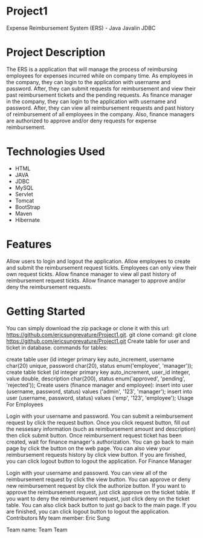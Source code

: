 # Project1
Expense Reimbursement System (ERS) - Java Javalin JDBC

# Project Description
The ERS is a application that will manage the process of reimbursing employees for expenses incurred while on company time. As employees in the company, they can login to the application with username and password. After, they can submit requests for reimbursement and view their past reimbursement tickets and the pending requests. As finance manager in the company, they can login to the application with username and password. After, they can view all reimbursement requests and past history of reimbursement of all employees in the company. Also, finance managers are authorized to approve and/or deny requests for expense reimbursement.

# Technologies Used
* HTML
* JAVA
* JDBC
* MySQL
* Servlet
* Tomcat
* BootStrap
* Maven
* Hibernate

# Features
Allow users to login and logout the application.
Allow employees to create and submit the reimbursement request tickts.
Employees can only view their own request tickts.
Allow finance manager to view all past history of reimbursement request tickts.
Allow finance manager to approve and/or deny the reimbursement requests.

# Getting Started
You can simply download the zip package or clone it with this url: https://github.com/ericsungrevature/Project1.git.
git clone comand: git clone https://github.com/ericsungrevature/Project1.git
Create table for user and ticket in database.
commands for tables:

create table user (id integer primary key auto_increment, username char(20) unique, password char(20), status enum('employee', 'manager'));
create table ticket (id integer primary key auto_increment, user_id integer, value double, description char(200), status enum('approved', 'pending', 'rejected'));
Create users (finance manager and employee):
insert into user (username, password, status) values ('admin', '123', 'manager');
insert into user (username, password, status) values ('emp', '123', 'employee');
Usage
For Employees

Login with your username and password.
You can submit a reimbursement request by click the request button.
Once you click request button, fill out the nessesary information (such as reimbursement amount and description) then click submit button.
Once reimbursement request ticket has been created, wait for finance manager's authorization.
You can go back to main page by click the button on the web page.
You can also view your reimbursement requests history by click view button.
If you are finished, you can click logout button to logout the application.
For Finance Manager

Login with your username and passowrd.
You can view all of the reimbursement request by click the view button.
You can approve or deny new reimbursement request by click the authorize button.
If you want to approve the reimbursement request, just click approve on the ticket table.
If you want to deny the reimbursement request, just click deny on the ticket table.
You can also click back button to just go back to the main page.
If you are finished, you can click logout button to logout the application.
Contributors
My team member: Eric Sung

Team name: Team Team
